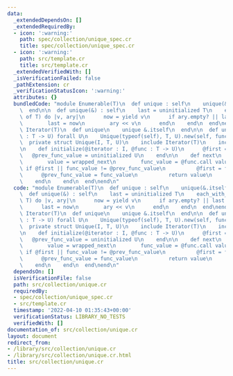 ```yaml
---
data:
  _extendedDependsOn: []
  _extendedRequiredBy:
  - icon: ':warning:'
    path: spec/collection/unique_spec.cr
    title: spec/collection/unique_spec.cr
  - icon: ':warning:'
    path: src/template.cr
    title: src/template.cr
  _extendedVerifiedWith: []
  _isVerificationFailed: false
  _pathExtension: cr
  _verificationStatusIcon: ':warning:'
  attributes: {}
  bundledCode: "module Enumerable(T)\n  def unique : self\n    unique(&.itself)\n\
    \  end\n\n  def unique(&) : self\n    last = uninitialized T\n    each_with_object([]\
    \ of T) do |v, ary|\n      now = yield v\n      if ary.empty? || last != now\n\
    \        last = now\n        ary << v\n      end\n    end\n  end\nend\n\nmodule\
    \ Iterator(T)\n  def unique\n    unique &.itself\n  end\n\n  def unique(&func\
    \ : T -> U) forall U\n    Unique(typeof(self), T, U).new(self, func)\n  end\n\n\
    \  private struct Unique(I, T, U)\n    include Iterator(T)\n    include IteratorWrapper\n\
    \n    def initialize(@iterator : I, @func : T -> U)\n      @first = true\n   \
    \   @prev_func_value = uninitialized U\n    end\n\n    def next\n      loop do\n\
    \        value = wrapped_next\n        func_value = @func.call value\n       \
    \ if @first || func_value != @prev_func_value\n          @first = false\n    \
    \      @prev_func_value = func_value\n          return value\n        end\n  \
    \    end\n    end\n  end\nend\n"
  code: "module Enumerable(T)\n  def unique : self\n    unique(&.itself)\n  end\n\n\
    \  def unique(&) : self\n    last = uninitialized T\n    each_with_object([] of\
    \ T) do |v, ary|\n      now = yield v\n      if ary.empty? || last != now\n  \
    \      last = now\n        ary << v\n      end\n    end\n  end\nend\n\nmodule\
    \ Iterator(T)\n  def unique\n    unique &.itself\n  end\n\n  def unique(&func\
    \ : T -> U) forall U\n    Unique(typeof(self), T, U).new(self, func)\n  end\n\n\
    \  private struct Unique(I, T, U)\n    include Iterator(T)\n    include IteratorWrapper\n\
    \n    def initialize(@iterator : I, @func : T -> U)\n      @first = true\n   \
    \   @prev_func_value = uninitialized U\n    end\n\n    def next\n      loop do\n\
    \        value = wrapped_next\n        func_value = @func.call value\n       \
    \ if @first || func_value != @prev_func_value\n          @first = false\n    \
    \      @prev_func_value = func_value\n          return value\n        end\n  \
    \    end\n    end\n  end\nend\n"
  dependsOn: []
  isVerificationFile: false
  path: src/collection/unique.cr
  requiredBy:
  - spec/collection/unique_spec.cr
  - src/template.cr
  timestamp: '2022-04-10 01:35:43+00:00'
  verificationStatus: LIBRARY_NO_TESTS
  verifiedWith: []
documentation_of: src/collection/unique.cr
layout: document
redirect_from:
- /library/src/collection/unique.cr
- /library/src/collection/unique.cr.html
title: src/collection/unique.cr
---
```

